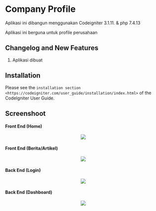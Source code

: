 # Company Profile

Aplikasi ini dibangun menggunakan Codeigniter 3.1.11. & php 7.4.13

Aplikasi ini berguna untuk profile perusahaan

## Changelog and New Features

1. Aplikasi dibuat

## Installation

Please see the `installation section <https://codeigniter.com/user_guide/installation/index.html>`
of the CodeIgniter User Guide.

## Screenshoot

#### Front End (Home)

<div align="center">
    <img src="screenshoot/Company-Profile1.png"</img> 
</div>

#### Front End (Berita/Artikel)

<div align="center">
    <img src="screenshoot/Company-Profile2.png"</img> 
</div>

#### Back End (Login)

<div align="center">
    <img src="screenshoot/Company-Profile-›-Login.png"</img> 
</div>

#### Back End (Dashboard)

<div align="center">
    <img src="screenshoot/Company-Profile-›-Dashboard.png"</img> 
</div>
